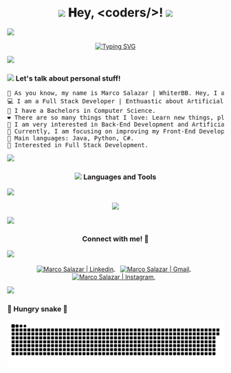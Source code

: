 
<!--Greetings-->
<h1 align="center">
  <img src="GIF/Earth.gif" width="24px">
  𝐇ey, &lt;coders/&gt;!
  <img src="GIF/Hi.gif" width="40px" />
</h1>

<!--Horizontal divider(gradiant)-->
<img src="https://user-images.githubusercontent.com/73097560/115834477-dbab4500-a447-11eb-908a-139a6edaec5c.gif">

<!--Welcome-->
<p align="center">
  <a href="https://git.io/typing-svg"><img src="https://readme-typing-svg.herokuapp.com?font=Fira+Code&size=30&duration=3000&pause=1000&color=E540FF&center=true&vCenter=true&width=600&height=100&lines=My+name+is+Marco+Salazar;But+you+can+call+me+%22WhiterBB%22+<3;<+Full+Stack+Delevoper+>" alt="Typing SVG" /></a>
</p>

<!--Horizontal divider(gradiant)-->
<img src="https://user-images.githubusercontent.com/73097560/115834477-dbab4500-a447-11eb-908a-139a6edaec5c.gif">

<!--About me-->
<h3 align="left">
  <picture><img src = "https://github.com/7oSkaaa/7oSkaaa/blob/main/Images/about_me.gif?raw=true" width = 30px></picture>
Let's talk about personal stuff!
</h3>

<pre>
👋 As you know, my name is Marco Salazar | WhiterBB. Hey, I almost forgot to tell you that I am from Ecuador 🇪🇨.
💻 I am a Full Stack Developer | Enthuastic about Artificial Intelligence.
🤖 I have a Bachelors in Computer Science.
❤️ There are so many things that I love: Learn new things, play videogames, nature, night sky, technology. If I think deeply I love everything. I love to live. 
📝 I am very interested in Back-End Development and Artificial Intelligence. So I will soon get a master's degree in one of these fields.
🌱 Currently, I am focusing on improving my Front-End Development skills.
🌟 Main languages: Java, Python, C#.
🚩 Interested in Full Stack Development.
</pre>

<!--Horizontal divider(gradiant)-->
<img src="https://user-images.githubusercontent.com/73097560/115834477-dbab4500-a447-11eb-908a-139a6edaec5c.gif">

<!--Languages and Tools-->
<h3 align="center">
  <img src="https://media2.giphy.com/media/QssGEmpkyEOhBCb7e1/giphy.gif?cid=ecf05e47a0n3gi1bfqntqmob8g9aid1oyj2wr3ds3mg700bl&rid=giphy.gif" width="25px">
  Languages and Tools
</h3>

<!--Horizontal divider(gradiant)-->
<img src="https://user-images.githubusercontent.com/73097560/115834477-dbab4500-a447-11eb-908a-139a6edaec5c.gif">

<!--Icons-->       
<p align="center">
<img width="300px"  src="https://skillicons.dev/icons?i=py,java,js,html,css,cs,arduino,dart,firebase,flutter,git,github,mysql,postgres,unity&perline=5"  />
</p>

<!--Horizontal divider(gradiant)-->
<img src="https://user-images.githubusercontent.com/73097560/115834477-dbab4500-a447-11eb-908a-139a6edaec5c.gif">

<!--Languages and Tools-->
<h3 align="center">
  Connect with me! 🔗
</h3>

<!--Horizontal divider(gradiant)-->
<img src="https://user-images.githubusercontent.com/73097560/115834477-dbab4500-a447-11eb-908a-139a6edaec5c.gif">

<!--LinkedIn Icon-->
<p align="center">
<a href="https://www.linkedin.com/in/whiterbb/" target="_blank">
  <img align="center" alt="Marco Salazar | Linkedin" width="50px" src="https://skillicons.dev/icons?i=linkedin" />
</a> &nbsp;&nbsp;
  
<!--Gmail Icon-->
<a href="mailto:marcoasc98@gmail.com" target="_blank">
  <img align="center" alt="Marco Salazar | Gmail" width="50px" src="https://skillicons.dev/icons?i=gmail" />
</a> &nbsp;&nbsp;

<!--Instagram Icon-->
<a href="https://www.instagram.com/marcoasc98/" target="_blank">
  <img align="center" alt="Marco Salazar | Instagram" width="50px" src="https://skillicons.dev/icons?i=instagram" />
</a> &nbsp;&nbsp;
</p>

<!--Horizontal divider(gradiant)-->
<img src="https://user-images.githubusercontent.com/73097560/115834477-dbab4500-a447-11eb-908a-139a6edaec5c.gif">

<!--Snake-->
<h3 align="left">
  🐍 Hungry snake 🐍
</h3>

![Snake animation](https://raw.githubusercontent.com/WhiterBB/WhiterBB/output/github-contribution-grid-snake-dark.svg)
